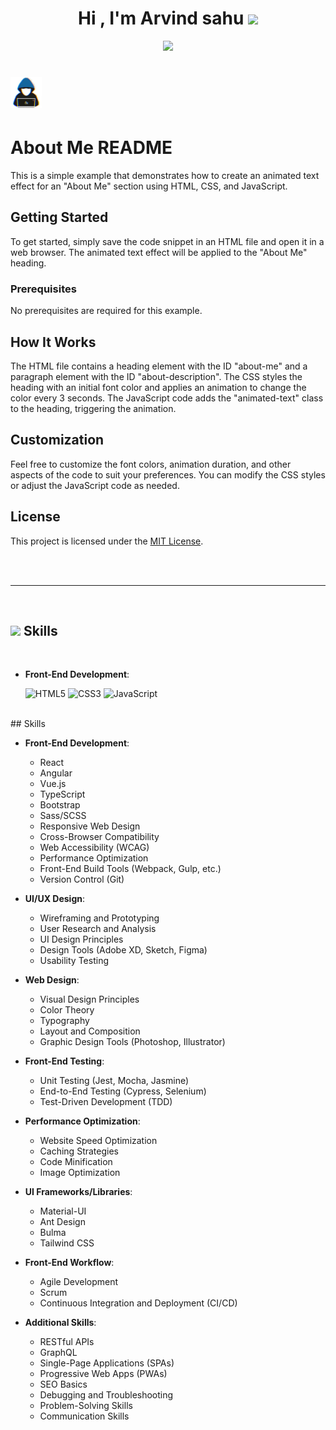 <h1 align="center"><b>Hi , I'm Arvind sahu </b><img src="https://media.giphy.com/media/hvRJCLFzcasrR4ia7z/giphy.gif" width="35"></h1>

<p align="center">
  <a href="https://github.com/DenverCoder1/readme-typing-svg"><img src="https://readme-typing-svg.herokuapp.com?font=Time+New+Roman&color=cyan&size=25&center=true&vCenter=true&width=660&height=100&lines=Front-end+Developer+|+UI+/+UX+|+Web+Design,;Bachelors+Of+Computer+Application;India"></a>
</p>

# <picture><img src = "https://github.com/0xAbdulKhalid/0xAbdulKhalid/raw/main/assets/mdImages/about_me.gif" width = 50px></picture>
# About Me README

This is a simple example that demonstrates how to create an animated text effect for an "About Me" section using HTML, CSS, and JavaScript.

## Getting Started

To get started, simply save the code snippet in an HTML file and open it in a web browser. The animated text effect will be applied to the "About Me" heading.

### Prerequisites

No prerequisites are required for this example.

## How It Works

The HTML file contains a heading element with the ID "about-me" and a paragraph element with the ID "about-description". The CSS styles the heading with an initial font color and applies an animation to change the color every 3 seconds. The JavaScript code adds the "animated-text" class to the heading, triggering the animation.

## Customization

Feel free to customize the font colors, animation duration, and other aspects of the code to suit your preferences. You can modify the CSS styles or adjust the JavaScript code as needed.

## License

This project is licensed under the [MIT License](LICENSE).



<br>
<br>

---

<br>

## <img src="https://media2.giphy.com/media/QssGEmpkyEOhBCb7e1/giphy.gif?cid=ecf05e47a0n3gi1bfqntqmob8g9aid1oyj2wr3ds3mg700bl&rid=giphy.gif" width ="25"><b> Skills</b>

<br>   
    
- **Front-End Development**:

   ![HTML5](https://img.shields.io/badge/HTML5%20-%23E34F26.svg?style=for-the-badge&logo=html5&logoColor=white)
   ![CSS3](https://img.shields.io/badge/CSS%20-%231572B6.svg?style=for-the-badge&logo=css3&logoColor=white)
   ![JavaScript](https://img.shields.io/badge/JavaScript%20-%23F7DF1E.svg?style=for-the-badge&logo=javascript&logoColor=black)

<br>
## Skills

- **Front-End Development**:
  - React
  - Angular
  - Vue.js
  - TypeScript
  - Bootstrap
  - Sass/SCSS
  - Responsive Web Design
  - Cross-Browser Compatibility
  - Web Accessibility (WCAG)
  - Performance Optimization
  - Front-End Build Tools (Webpack, Gulp, etc.)
  - Version Control (Git)
  
- **UI/UX Design**:
  - Wireframing and Prototyping
  - User Research and Analysis
  - UI Design Principles
  - Design Tools (Adobe XD, Sketch, Figma)
  - Usability Testing
  
- **Web Design**:
  - Visual Design Principles
  - Color Theory
  - Typography
  - Layout and Composition
  - Graphic Design Tools (Photoshop, Illustrator)
  
- **Front-End Testing**:
  - Unit Testing (Jest, Mocha, Jasmine)
  - End-to-End Testing (Cypress, Selenium)
  - Test-Driven Development (TDD)
  
- **Performance Optimization**:
  - Website Speed Optimization
  - Caching Strategies
  - Code Minification
  - Image Optimization
  
- **UI Frameworks/Libraries**:
  - Material-UI
  - Ant Design
  - Bulma
  - Tailwind CSS
  
- **Front-End Workflow**:
  - Agile Development
  - Scrum
  - Continuous Integration and Deployment (CI/CD)
  
- **Additional Skills**:
  - RESTful APIs
  - GraphQL
  - Single-Page Applications (SPAs)
  - Progressive Web Apps (PWAs)
  - SEO Basics
  - Debugging and Troubleshooting
  - Problem-Solving Skills
  - Communication Skills


